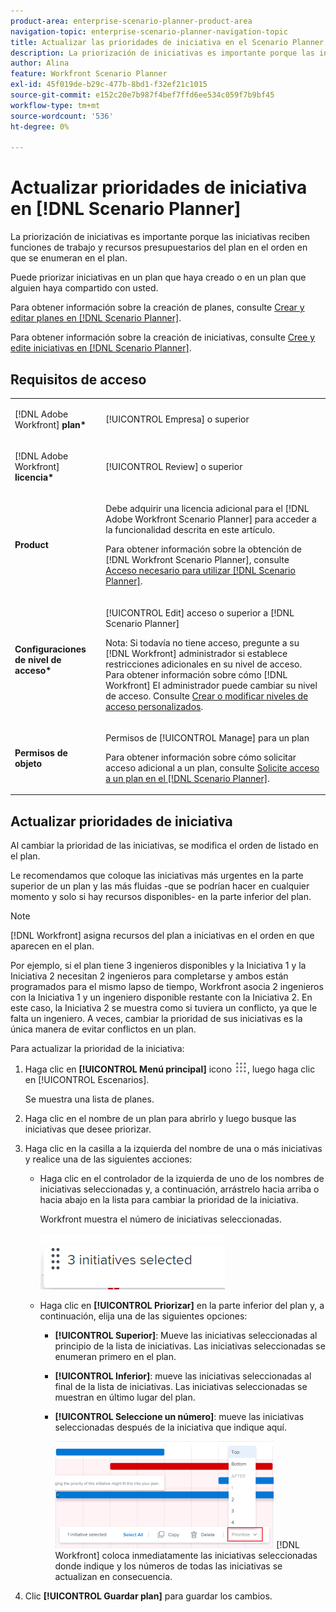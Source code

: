 ```yaml
---
product-area: enterprise-scenario-planner-product-area
navigation-topic: enterprise-scenario-planner-navigation-topic
title: Actualizar las prioridades de iniciativa en el Scenario Planner
description: La priorización de iniciativas es importante porque las iniciativas reciben funciones de trabajo y recursos presupuestarios del plan en el orden en que se enumeran en el plan.
author: Alina
feature: Workfront Scenario Planner
exl-id: 45f019de-b29c-477b-8bd1-f32ef21c1015
source-git-commit: e152c20e7b987f4bef7ffd6ee534c059f7b9bf45
workflow-type: tm+mt
source-wordcount: '536'
ht-degree: 0%

---
```


# Actualizar prioridades de iniciativa en [!DNL Scenario Planner]

La priorización de iniciativas es importante porque las iniciativas reciben funciones de trabajo y recursos presupuestarios del plan en el orden en que se enumeran en el plan.

Puede priorizar iniciativas en un plan que haya creado o en un plan que alguien haya compartido con usted.

Para obtener información sobre la creación de planes, consulte [Crear y editar planes en [!DNL Scenario Planner]](../scenario-planner/create-and-edit-plans.md).

Para obtener información sobre la creación de iniciativas, consulte [Cree y edite iniciativas en [!DNL Scenario Planner]](../scenario-planner/create-and-edit-initiatives.md).

## Requisitos de acceso

<table style="table-layout:auto"> 
 <col> 
 <col> 
 <tbody> 
  <tr> 
   <td> <p>[!DNL Adobe Workfront]<b> plan*</b> </p> </td> 
   <td>[!UICONTROL Empresa] o superior</td> 
  </tr> 
  <tr> 
   <td> <p>[!DNL Adobe Workfront]<b> licencia*</b> </p> </td> 
   <td> <p>[!UICONTROL Review] o superior</p> </td> 
  </tr> 
  <tr> 
   <td><b>Product</b> </td> 
   <td> <p>Debe adquirir una licencia adicional para el [!DNL Adobe Workfront Scenario Planner] para acceder a la funcionalidad descrita en este artículo.</p> <p>Para obtener información sobre la obtención de [!DNL Workfront Scenario Planner], consulte <a href="../scenario-planner/access-needed-to-use-sp.md" class="MCXref xref">Acceso necesario para utilizar [!DNL Scenario Planner]</a>. </p> </td> 
  </tr> 
  <tr data-mc-conditions=""> 
   <td><strong>Configuraciones de nivel de acceso*</strong> </td> 
   <td> <p>[!UICONTROL Edit] acceso o superior a [!DNL Scenario Planner]</p> <p>Nota: Si todavía no tiene acceso, pregunte a su [!DNL Workfront] administrador si establece restricciones adicionales en su nivel de acceso. Para obtener información sobre cómo [!DNL Workfront] El administrador puede cambiar su nivel de acceso. Consulte <a href="../administration-and-setup/add-users/configure-and-grant-access/create-modify-access-levels.md" class="MCXref xref">Crear o modificar niveles de acceso personalizados</a>.</p> </td> 
  </tr> 
  <tr data-mc-conditions=""> 
   <td> <p><strong>Permisos de objeto</strong> </p> </td> 
   <td> <p>Permisos de [!UICONTROL Manage] para un plan</p> <p>Para obtener información sobre cómo solicitar acceso adicional a un plan, consulte <a href="../scenario-planner/request-access-to-plan.md" class="MCXref xref">Solicite acceso a un plan en el [!DNL Scenario Planner]</a>.</p> </td> 
  </tr> 
 </tbody> 
</table>

## Actualizar prioridades de iniciativa

Al cambiar la prioridad de las iniciativas, se modifica el orden de listado en el plan.

Le recomendamos que coloque las iniciativas más urgentes en la parte superior de un plan y las más fluidas -que se podrían hacer en cualquier momento y solo si hay recursos disponibles- en la parte inferior del plan.

>[!NOTE]
>
>[!DNL Workfront] asigna recursos del plan a iniciativas en el orden en que aparecen en el plan.
>
>Por ejemplo, si el plan tiene 3 ingenieros disponibles y la Iniciativa 1 y la Iniciativa 2 necesitan 2 ingenieros para completarse y ambos están programados para el mismo lapso de tiempo, Workfront asocia 2 ingenieros con la Iniciativa 1 y un ingeniero disponible restante con la Iniciativa 2. En este caso, la Iniciativa 2 se muestra como si tuviera un conflicto, ya que le falta un ingeniero. A veces, cambiar la prioridad de sus iniciativas es la única manera de evitar conflictos en un plan.

Para actualizar la prioridad de la iniciativa:

1. Haga clic en **[!UICONTROL Menú principal]** icono ![](assets/main-menu-icon.png), luego haga clic en [!UICONTROL Escenarios].

   Se muestra una lista de planes.

1. Haga clic en el nombre de un plan para abrirlo y luego busque las iniciativas que desee priorizar.
1. Haga clic en la casilla a la izquierda del nombre de una o más iniciativas y realice una de las siguientes acciones:

   * Haga clic en el controlador de la izquierda de uno de los nombres de iniciativas seleccionadas y, a continuación, arrástrelo hacia arriba o hacia abajo en la lista para cambiar la prioridad de la iniciativa.

      Workfront muestra el número de iniciativas seleccionadas.

      ![](assets/multi-select-initiative-number.png)

   * Haga clic en **[!UICONTROL Priorizar]** en la parte inferior del plan y, a continuación, elija una de las siguientes opciones:

      * **[!UICONTROL Superior]**: Mueve las iniciativas seleccionadas al principio de la lista de iniciativas. Las iniciativas seleccionadas se enumeran primero en el plan.
      * **[!UICONTROL Inferior]**: mueve las iniciativas seleccionadas al final de la lista de iniciativas. Las iniciativas seleccionadas se muestran en último lugar del plan.
      * **[!UICONTROL Seleccione un número]**: mueve las iniciativas seleccionadas después de la iniciativa que indique aquí.

         ![](assets/prioritize-initiatives-expanded-highlighted-350x171.png)
      [!DNL Workfront] coloca inmediatamente las iniciativas seleccionadas donde indique y los números de todas las iniciativas se actualizan en consecuencia.


1. Clic **[!UICONTROL Guardar plan]** para guardar los cambios.
